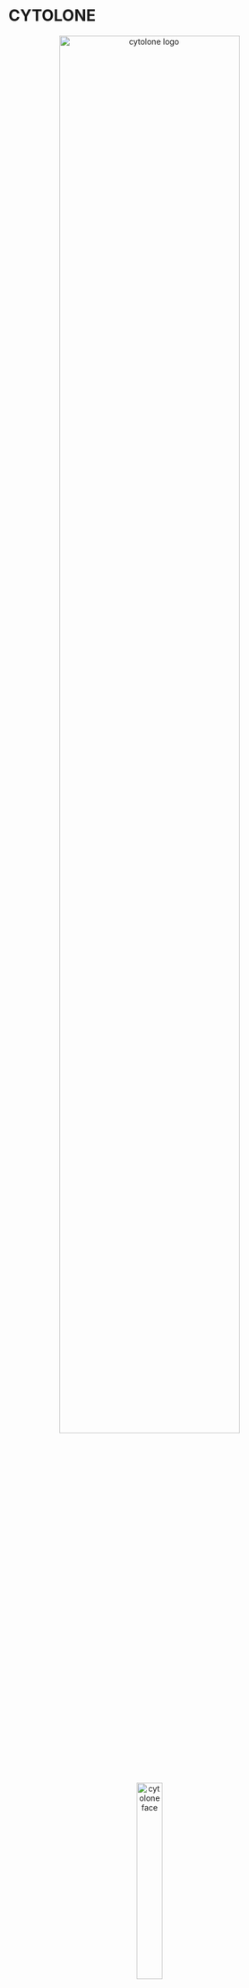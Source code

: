 # CYTOLONE
<div align="center">
<picture>
  <source media="(prefers-color-scheme: light)" srcset="/assets/cytolone_logo.png">
  <img alt="cytolone logo" src="/assets/cytolone_logo.png" width="80%" height="80%">
</picture> 
</div>

<div align="center">
<picture>
  <source media="(prefers-color-scheme: light)" srcset="/assets/cytolone_face.png">
  <img alt="cytolone face" src="/assets/cytolone_face.png" width="30%" height="30%">
</picture> 

_**"Always by you side."**_

</div>

|[日本語]()|

## ✨ Overview
CYTOLONE is a real-time AI-powered support tool for **cytotechnologists in cervical cytology**.  
Unlike conventional AI systems that require **whole slide imaging (WSI)**, CYTOLONE operates **without WSI**, enabling **low-cost and high-speed AI support** using just an iPhone and an Apple Silicon Mac.

Key Features:
- **Real-time support**: Provides results in less than 0.5 seconds
- **WSI-free, low-cost operation**: No expensive scanners or GPUs required
- **High-accuracy classification using hierarchical labeling**: Covers Anomaly, Malignancy, Bethesda, and Diagnosis categories
- **Optional LLM-based findings generation**

For more details, see the published paper:  
[🔗 Whole Slide Imaging-Free Supporting Tool for Cytotechnologists in Cervical Cytology (Modern Pathology 2025)]()

Below is an example image used in the study:
<div align="center">
  <img src="/assets/sample_study_image.png" alt="Example Study Image" width="60%">
</div>

<div align="center">
  <img src="/assets/cytolone_app.png" alt="CYTOLONE App Image" width="60%">
</div>

## 🤩 Update History
- hoge


## 💡 Usage
- This library is optimized **only** for Apple Silicon Macs and iPhones.
- It does **not support Windows or other operating systems**, and other camera devices are untested.

### 💻 Setup
0. **Preparation**
    - Prepare an Apple Silicon Mac and iPhone, and log in with the **same Apple ID**.  
    - Connect your Mac and iPhone using a **USB-C cable (or Thunderbolt cable) **.  
    📝 Note:  
      > Bluetooth is supported, but **a wired connection is recommended for  better stability**.  
    - Connect your iPhone to the microscope using an adapter.
 
<div align="center">
  <img src="/assets/setup.png" alt="Setup" width="60%">
</div>

1. **Install Python**

    📢 Important:  
    > macOS comes with Python pre-installed, but the version is outdated and cannot install the latest libraries required by this app.  
    > Please install **Python 3.12**.

    <br>

    ```bash
    brew install python@3.12
    ```

2. **Installation**:
    - Clone this repository.
     
    - Move into the cloned directory:
      ```bash
      cd CYTOLONE
      ```

    - Create and activate a virtual environment:
      ```bash
      python3.12 -m venv venv
      source venv/bin/activate
      ```

      📝 Note:  
      > Perform all subsequent steps **within this virtual environment**  

    <br>

    - Install required libraries: 
      ```bash
      pip install -e .
      ```

3. **App Settings**
    - Default settings:
      ```
      LANGUAGE = en --------------- App language setting (en or ja)
      LLM_GEN = False ------------- Enable or disable LLM-based findings generation
      LLM_GEN_THRESHOLD = 0.8 ----- Threshold for enabling LLM output
      WEBCAM_IMAGE_SIZE = 1024 ---- Webcam input image size
      ```

    - How to change settings
      - Display all settings: 
        ```bash
        cytolone-config --list
        ```

      - Set the app language to Japanese: 
        ```bash
        cytolone-config --LANGUAGE ja
        ```

      - Reset to default settings:
        ```bash
        cytolone-config --reset
        ```

        ⚠️ Warning:  
        Enable `LLM_GEN` **only if your Mac has at least 64GB of unified memory**.  
        Insufficient memory **may cause system crashes**.

    - `WEBCAM_IMAGE_SIZE`  
       📢 Important:  
       > `WEBCAM_IMAGE_SIZE` is the **most critical setting** in this app.  
       > Please check [this guide]() for details.  

    <br>

    - Download the models
      ```bash
      download-model
      ```
      - Required models will be downloaded automatically.  
      - If `LLM_GEN` is set to `False`, **language models will not be downloaded**.  
        To use LLM features, change the setting to `True` and run the command again.  

      ⚠️ Warning:  
      > `download-model` **requires an internet connection**.  
      > For offline environments, temporarily connect to the internet or manually download the models on another PC and place them in the specified directories.

      Download links:  
      [kuri54/mlx-CYTOLONE-v1](https://huggingface.co/kuri54/mlx-CYTOLONE-v1)  
      [mlx-community/DeepSeek-R1-Distill-Qwen-32B-Japanese-8bit](https://huggingface.co/mlx-community/DeepSeek-R1-Distill-Qwen-32B-Japanese-8bit)

      Place the models in the following directories:  
      ```
      CYTOLONE/mlx-models/kuri54/mlx-CYTOLONE-v1/  
      CYTOLONE/mlx-models/mlx-community/DeepSeek-R1-Distill-Qwen-32B-Japanese-8bit/
      ```

### 🚀 Launch the App
- Launch:
    ```bash
    cytolone
    ```
    - Open the URL displayed in the terminal in your web browser.
    - Simply select your camera, capture an image, and click the Analyze button to view the results.

    <br>

    📝 Note:  
    > Works offline as well!  

<br>

- Camera Connection  
Click the red button to connect to your iPhone.  
<div align="center">
  <img src="/assets/webcam.png" alt="Webcam" width="60%">
</div>

<br>

💡 Tip:  
> If your face appears using the built-in Mac camera, simply select your iPhone to switch.

<br>

⚠️ Warning:  
> Make sure to use the x10 objective lens when taking photos.  
> Other magnifications are not supported.

## 🎉 Citation
```
@article{kurita2025cytolone,
         title={Whole Slide Imaging-Free Supporting Tool for Cytotechnologists in Cervical Cytology}, 
         author={Yuki Kurita et al.},
         year={2025},
         journal={Modern Pathology},
         doi={}
}
```
